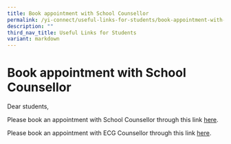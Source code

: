 ```yaml
---
title: Book appointment with School Counsellor
permalink: /yi-connect/useful-links-for-students/book-appointment-with-school-counsellor/
description: ""
third_nav_title: Useful Links for Students
variant: markdown
---
```

# **Book appointment with School Counsellor**

Dear students,

Please book an appointment with School Counsellor through this link [here](https://form.gov.sg/663aca407ba3f6d489092766).

Please book an appointment with ECG Counsellor through this link [here](https://go.gov.sg/yiss-ecgc).